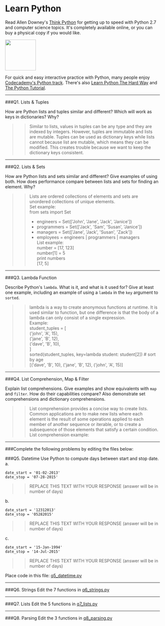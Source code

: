 # Learn Python

Read Allen Downey's [Think Python](http://www.greenteapress.com/thinkpython/) for getting up to speed with Python 2.7 and computer science topics. It's completely available online, or you can buy a physical copy if you would like.

<a href="http://www.greenteapress.com/thinkpython/"><img src="img/think_python.png" style="width: 100px;" target="_blank"></a>

For quick and easy interactive practice with Python, many people enjoy [Codecademy's Python track](http://www.codecademy.com/en/tracks/python). There's also [Learn Python The Hard Way](http://learnpythonthehardway.org/book/) and [The Python Tutorial](https://docs.python.org/2/tutorial/).

---

###Q1. Lists &amp; Tuples

How are Python lists and tuples similar and different? Which will work as keys in dictionaries? Why?

>> Similar to lists, values in tuples can be any type and they are indexed by integers. However, tuples are immutable and lists are mutable. Tuples can be used as dictionary keys while lists cannot because list are mutable, which means they can be modified. This creates trouble because we want to keep the dictionary keys consistent.

---

###Q2. Lists &amp; Sets

How are Python lists and sets similar and different? Give examples of using both. How does performance compare between lists and sets for finding an element. Why?

>> Lists are ordered collections of elements and sets are unordered collections of unique elements.  
>> Set example:    
>> from sets import Set  
>> * engineers = Set(['John', 'Jane', 'Jack', 'Janice'])  
>> * programmers = Set(['Jack', 'Sam', 'Susan', 'Janice'])  
>> * managers = Set(['Jane', 'Jack', 'Susan', 'Zack'])  
>> * employees = engineers | programmers | managers    
>> List example:  
>> number = [17, 123]  
>> number[1] = 5  
>> print numbers  
>> [17, 5]  


---

###Q3. Lambda Function

Describe Python's `lambda`. What is it, and what is it used for? Give at least one example, including an example of using a `lambda` in the `key` argument to `sorted`.

>> lambda is a way to create anonymous functions at runtime. It is used similar to function, but one difference is that the body of a lambda can only consist of a single expression.  
>> Example:  
>> student_tuples = [  
        ('john', 'A', 15),  
        ('jane', 'B', 12),  
        ('dave', 'B', 10),  
]  
>> sorted(student_tuples, key=lambda student: student[2])   # sort by age  
[('dave', 'B', 10), ('jane', 'B', 12), ('john', 'A', 15)]  

---

###Q4. List Comprehension, Map &amp; Filter

Explain list comprehensions. Give examples and show equivalents with `map` and `filter`. How do their capabilities compare? Also demonstrate set comprehensions and dictionary comprehensions.

>> List comprehension provides a concise way to create lists. Common applications are to make new lists where each element is the result of some operations applied to each member of another sequence or iterable, or to create a subsequence of those elements that satisfy a certain condition.
>> List comprehension example: 


---

###Complete the following problems by editing the files below:

###Q5. Datetime
Use Python to compute days between start and stop date.   
a.  

```
date_start = '01-02-2013'    
date_stop = '07-28-2015'
```

>> REPLACE THIS TEXT WITH YOUR RESPONSE (answer will be in number of days)

b.  
```
date_start = '12312013'  
date_stop = '05282015'  
```

>> REPLACE THIS TEXT WITH YOUR RESPONSE (answer will be in number of days)

c.  
```
date_start = '15-Jan-1994'      
date_stop = '14-Jul-2015'  
```

>> REPLACE THIS TEXT WITH YOUR RESPONSE  (answer will be in number of days)

Place code in this file: [q5_datetime.py](python/q5_datetime.py)

---

###Q6. Strings
Edit the 7 functions in [q6_strings.py](python/q6_strings.py)

---

###Q7. Lists
Edit the 5 functions in [q7_lists.py](python/q7_lists.py)

---

###Q8. Parsing
Edit the 3 functions in [q8_parsing.py](python/q8_parsing.py)





